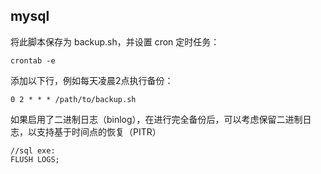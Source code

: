 ## mysql

将此脚本保存为 backup.sh，并设置 cron 定时任务：

```
crontab -e
```

添加以下行，例如每天凌晨2点执行备份：

```
0 2 * * * /path/to/backup.sh
```

如果启用了二进制日志（binlog），在进行完全备份后，可以考虑保留二进制日志，以支持基于时间点的恢复（PITR）

```
//sql exe:
FLUSH LOGS;

```
